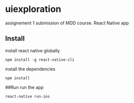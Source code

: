 # uiexploration
assignement 1 submission of MDD course. React Native app


## Install
install react native globally
```
npm install -g react-native-cli
```

install the dependencies
```
npm install
```

##Run
run the app
```
react-native run-ios
```
